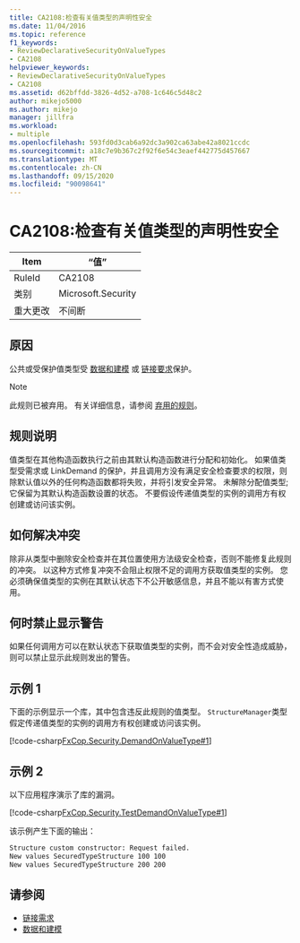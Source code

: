 ```yaml
---
title: CA2108:检查有关值类型的声明性安全
ms.date: 11/04/2016
ms.topic: reference
f1_keywords:
- ReviewDeclarativeSecurityOnValueTypes
- CA2108
helpviewer_keywords:
- ReviewDeclarativeSecurityOnValueTypes
- CA2108
ms.assetid: d62bffdd-3826-4d52-a708-1c646c5d48c2
author: mikejo5000
ms.author: mikejo
manager: jillfra
ms.workload:
- multiple
ms.openlocfilehash: 593fd0d3cab6a92dc3a902ca63abe42a8021ccdc
ms.sourcegitcommit: a18c7e9b367c2f92f6e54c3eaef442775d457667
ms.translationtype: MT
ms.contentlocale: zh-CN
ms.lasthandoff: 09/15/2020
ms.locfileid: "90098641"
---
```

# <a name="ca2108-review-declarative-security-on-value-types"></a>CA2108:检查有关值类型的声明性安全

|Item|“值”|
|-|-|
|RuleId|CA2108|
|类别|Microsoft.Security|
|重大更改|不间断|

## <a name="cause"></a>原因
公共或受保护值类型受 [数据和建模](/dotnet/framework/data/index) 或 [链接要求](/dotnet/framework/misc/link-demands)保护。

> [!NOTE]
> 此规则已被弃用。 有关详细信息，请参阅 [弃用的规则](fxcop-unported-deprecated-rules.md)。

## <a name="rule-description"></a>规则说明

值类型在其他构造函数执行之前由其默认构造函数进行分配和初始化。 如果值类型受需求或 LinkDemand 的保护，并且调用方没有满足安全检查要求的权限，则除默认值以外的任何构造函数都将失败，并将引发安全异常。 未解除分配值类型;它保留为其默认构造函数设置的状态。 不要假设传递值类型的实例的调用方有权创建或访问该实例。

## <a name="how-to-fix-violations"></a>如何解决冲突

除非从类型中删除安全检查并在其位置使用方法级安全检查，否则不能修复此规则的冲突。 以这种方式修复冲突不会阻止权限不足的调用方获取值类型的实例。 您必须确保值类型的实例在其默认状态下不公开敏感信息，并且不能以有害方式使用。

## <a name="when-to-suppress-warnings"></a>何时禁止显示警告

如果任何调用方可以在默认状态下获取值类型的实例，而不会对安全性造成威胁，则可以禁止显示此规则发出的警告。

## <a name="example-1"></a>示例 1

下面的示例显示一个库，其中包含违反此规则的值类型。 `StructureManager`类型假定传递值类型的实例的调用方有权创建或访问该实例。

[!code-csharp[FxCop.Security.DemandOnValueType#1](../code-quality/codesnippet/CSharp/ca2108-review-declarative-security-on-value-types_1.cs)]

## <a name="example-2"></a>示例 2

以下应用程序演示了库的漏洞。

[!code-csharp[FxCop.Security.TestDemandOnValueType#1](../code-quality/codesnippet/CSharp/ca2108-review-declarative-security-on-value-types_2.cs)]

该示例产生下面的输出：

```txt
Structure custom constructor: Request failed.
New values SecuredTypeStructure 100 100
New values SecuredTypeStructure 200 200
```

## <a name="see-also"></a>请参阅

- [链接需求](/dotnet/framework/misc/link-demands)
- [数据和建模](/dotnet/framework/data/index)
